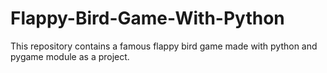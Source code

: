 # Flappy-Bird-Game-With-Python
This repository contains a famous flappy bird game made with python and pygame module as a project.
